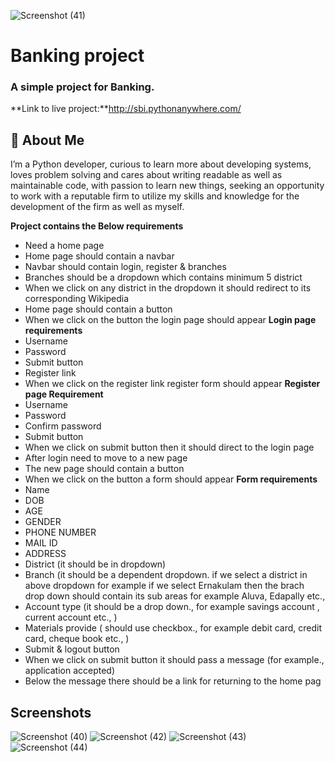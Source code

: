 ![Screenshot (41)](https://user-images.githubusercontent.com/105106551/197323173-c443c1f4-a7ba-455f-b6a2-277ad1bdaa9e.png)

# Banking project
 ### A simple project for Banking.
 **Link to live project:**http://sbi.pythonanywhere.com/

## 🚀 About Me
I’m a Python developer, curious to learn more about developing systems, loves problem solving and cares about writing readable as well as maintainable code, with passion to learn new things, seeking  an opportunity  to work with a  reputable  firm to utilize my skills and knowledge for the development of the firm as well as myself.


**Project contains the Below requirements**
- Need a home page 
- Home page should contain a navbar
- Navbar should contain login, register & branches
- Branches should be a dropdown which contains minimum 5 district
- When we click on any district in the dropdown it should redirect to its corresponding 
  Wikipedia
- Home page should contain a button 
- When we click on the button the login page should appear
**Login page requirements**
- Username
- Password
- Submit button
- Register link
- When we click on the register link register form should appear
**Register page Requirement**
- Username
- Password
- Confirm password
- Submit button
- When we click on submit button then it should direct to the login page
- After login need to move to a new page
- The new page should contain a button
- When we click on the button a form should appear
**Form requirements**
- Name
- DOB
- AGE
- GENDER
- PHONE NUMBER
- MAIL ID
- ADDRESS
- District (it should be in dropdown)
- Branch (it should be a dependent dropdown. if we select a district in above 
  dropdown for example if we select Ernakulam then the brach drop down should 
  contain its sub areas for example Aluva, Edapally etc.,
- Account type (it should be a drop down., for example savings account , current 
  account etc., )
- Materials provide ( should use checkbox., for example debit card, credit card, 
  cheque book etc., )
- Submit & logout button
- When we click on submit button it should pass a message (for example., application 
  accepted)
- Below the message there should be a link for returning to the home pag
 
## Screenshots
![Screenshot (40)](https://user-images.githubusercontent.com/105106551/197323166-2be6f58a-d35e-4484-914c-4b0ccdd317d6.png)
![Screenshot (42)](https://user-images.githubusercontent.com/105106551/197323177-906ac71a-e563-4dbe-9f20-f9e558a65f4c.png)
![Screenshot (43)](https://user-images.githubusercontent.com/105106551/197323182-260e2421-40fa-451a-92a7-2d1372d341ff.png)
![Screenshot (44)](https://user-images.githubusercontent.com/105106551/197323251-cefaf6ef-adaf-4293-b17a-7464d7001912.png)


